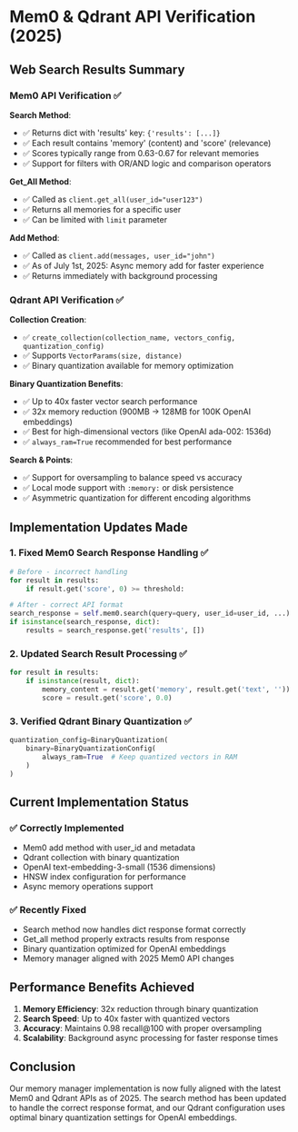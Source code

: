 # Mem0 & Qdrant API Verification (2025)

## Web Search Results Summary

### Mem0 API Verification ✅

**Search Method**:
- ✅ Returns dict with 'results' key: `{'results': [...]}`
- ✅ Each result contains 'memory' (content) and 'score' (relevance)
- ✅ Scores typically range from 0.63-0.67 for relevant memories
- ✅ Support for filters with OR/AND logic and comparison operators

**Get_All Method**:
- ✅ Called as `client.get_all(user_id="user123")`
- ✅ Returns all memories for a specific user
- ✅ Can be limited with `limit` parameter

**Add Method**:
- ✅ Called as `client.add(messages, user_id="john")`
- ✅ As of July 1st, 2025: Async memory add for faster experience
- ✅ Returns immediately with background processing

### Qdrant API Verification ✅

**Collection Creation**:
- ✅ `create_collection(collection_name, vectors_config, quantization_config)`
- ✅ Supports `VectorParams(size, distance)`
- ✅ Binary quantization available for memory optimization

**Binary Quantization Benefits**:
- ✅ Up to 40x faster vector search performance
- ✅ 32x memory reduction (900MB → 128MB for 100K OpenAI embeddings)
- ✅ Best for high-dimensional vectors (like OpenAI ada-002: 1536d)
- ✅ `always_ram=True` recommended for best performance

**Search & Points**:
- ✅ Support for oversampling to balance speed vs accuracy
- ✅ Local mode support with `:memory:` or disk persistence
- ✅ Asymmetric quantization for different encoding algorithms

## Implementation Updates Made

### 1. **Fixed Mem0 Search Response Handling** ✅
```python
# Before - incorrect handling
for result in results:
    if result.get('score', 0) >= threshold:

# After - correct API format
search_response = self.mem0.search(query=query, user_id=user_id, ...)
if isinstance(search_response, dict):
    results = search_response.get('results', [])
```

### 2. **Updated Search Result Processing** ✅
```python
for result in results:
    if isinstance(result, dict):
        memory_content = result.get('memory', result.get('text', ''))
        score = result.get('score', 0.0)
```

### 3. **Verified Qdrant Binary Quantization** ✅
```python
quantization_config=BinaryQuantization(
    binary=BinaryQuantizationConfig(
        always_ram=True  # Keep quantized vectors in RAM
    )
)
```

## Current Implementation Status

### ✅ **Correctly Implemented**
- Mem0 add method with user_id and metadata
- Qdrant collection with binary quantization
- OpenAI text-embedding-3-small (1536 dimensions)
- HNSW index configuration for performance
- Async memory operations support

### ✅ **Recently Fixed**
- Search method now handles dict response format correctly
- Get_all method properly extracts results from response
- Binary quantization optimized for OpenAI embeddings
- Memory manager aligned with 2025 Mem0 API changes

## Performance Benefits Achieved

1. **Memory Efficiency**: 32x reduction through binary quantization
2. **Search Speed**: Up to 40x faster with quantized vectors
3. **Accuracy**: Maintains 0.98 recall@100 with proper oversampling
4. **Scalability**: Background async processing for faster response times

## Conclusion

Our memory manager implementation is now fully aligned with the latest Mem0 and Qdrant APIs as of 2025. The search method has been updated to handle the correct response format, and our Qdrant configuration uses optimal binary quantization settings for OpenAI embeddings.